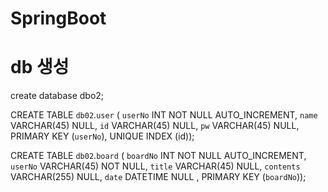 # SpringBoot

# db 생성

create database dbo2;

CREATE TABLE `db02`.`user` (
`userNo` INT NOT NULL AUTO_INCREMENT,
`name` VARCHAR(45) NULL,
`id` VARCHAR(45) NULL,
`pw` VARCHAR(45) NULL,
PRIMARY KEY (`userNo`),
UNIQUE INDEX (id));
  
CREATE TABLE `db02`.`board` (
`boardNo` INT NOT NULL AUTO_INCREMENT,
`userNo` VARCHAR(45) NOT NULL,
`title` VARCHAR(45) NULL,
`contents` VARCHAR(255) NULL,
`date` DATETIME NULL ,
PRIMARY KEY (`boardNo`));
